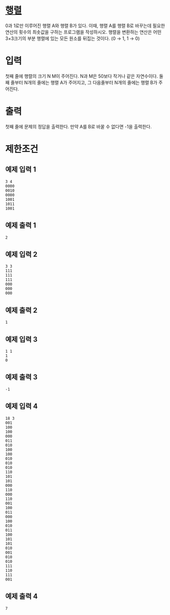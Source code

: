 # [행렬](https://www.acmicpc.net/problem/1080)

0과 1로만 이루어진 행렬 A와 행렬 B가 있다. 이때, 행렬 A를 행렬 B로 바꾸는데 필요한 연산의 횟수의 최솟값을 구하는 프로그램을 작성하시오.
행렬을 변환하는 연산은 어떤 3×3크기의 부분 행렬에 있는 모든 원소를 뒤집는 것이다. (0 → 1, 1 → 0)

# 입력


첫째 줄에 행렬의 크기 N M이 주어진다. N과 M은 50보다 작거나 같은 자연수이다. 둘째 줄부터 N개의 줄에는 행렬 A가 주어지고, 그 다음줄부터 N개의 줄에는 행렬 B가 주어진다.

# 출력


첫째 줄에 문제의 정답을 출력한다. 만약 A를 B로 바꿀 수 없다면 -1을 출력한다.

# 제한조건



## 예제 입력 1

```
3 4
0000
0010
0000
1001
1011
1001
```

## 예제 출력 1

```
2
```

## 예제 입력 2

```
3 3
111
111
111
000
000
000
```

## 예제 출력 2

```
1
```

## 예제 입력 3

```
1 1
1
0
```

## 예제 출력 3

```
-1
```

## 예제 입력 4

```
18 3
001
100
100
000
011
010
100
100
010
010
010
110
101
101
000
110
000
110
001
100
011
000
100
010
011
100
101
101
010
001
010
010
111
110
111
001
```

## 예제 출력 4

```
7
```

